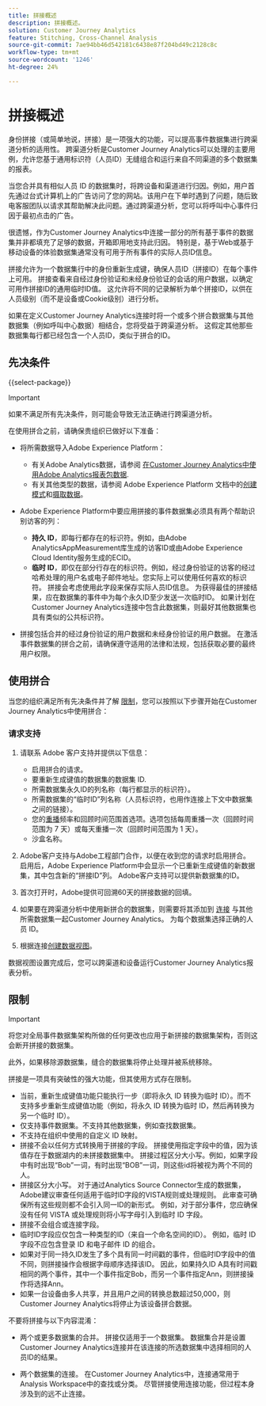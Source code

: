 ```yaml
---
title: 拼接概述
description: 拼接概述。
solution: Customer Journey Analytics
feature: Stitching, Cross-Channel Analysis
source-git-commit: 7ae94bb46d542181c6438e87f204bd49c2128c8c
workflow-type: tm+mt
source-wordcount: '1246'
ht-degree: 24%

---
```


# 拼接概述

身份拼接（或简单地说，拼接）是一项强大的功能，可以提高事件数据集进行跨渠道分析的适用性。 跨渠道分析是Customer Journey Analytics可以处理的主要用例，允许您基于通用标识符（人员ID）无缝组合和运行来自不同渠道的多个数据集的报表。

当您合并具有相似人员 ID 的数据集时，将跨设备和渠道进行归因。例如，用户首先通过台式计算机上的广告访问了您的网站。该用户在下单时遇到了问题，随后致电客服团队以请求其帮助解决此问题。通过跨渠道分析，您可以将呼叫中心事件归因于最初点击的广告。

很遗憾，作为Customer Journey Analytics中连接一部分的所有基于事件的数据集并非都填充了足够的数据，开箱即用地支持此归因。 特别是，基于Web或基于移动设备的体验数据集通常没有可用于所有事件的实际人员ID信息。

拼接允许为一个数据集行中的身份重新生成键，确保人员ID（拼接ID）在每个事件上可用。 拼接查看来自经过身份验证和未经身份验证的会话的用户数据，以确定可用作拼接ID的通用临时ID值。 这允许将不同的记录解析为单个拼接ID，以供在人员级别（而不是设备或Cookie级别）进行分析。

如果在定义Customer Journey Analytics连接时将一个或多个拼合数据集与其他数据集（例如呼叫中心数据）相结合，您将受益于跨渠道分析。 这假定其他那些数据集每行都已经包含一个人员ID，类似于拼合的ID。


## 先决条件

{{select-package}}

>[!IMPORTANT]
>
>如果不满足所有先决条件，则可能会导致无法正确进行跨渠道分析。

在使用拼合之前，请确保贵组织已做好以下准备：

* 将所需数据导入Adobe Experience Platform：

   * 有关Adobe Analytics数据，请参阅 [在Customer Journey Analytics中使用Adobe Analytics报表包数据](/help/getting-started/aa-vs-cja/aa-data-in-cja.md).
   * 有关其他类型的数据，请参阅 Adobe Experience Platform 文档中的[创建模式](https://experienceleague.adobe.com/docs/experience-platform/xdm/tutorials/create-schema-ui.html?lang=zh-Hans)和[摄取数据](https://experienceleague.adobe.com/docs/experience-platform/ingestion/home.html?lang=zh-Hans)。

* Adobe Experience Platform中要应用拼接的事件数据集必须具有两个帮助识别访客的列：

   * **持久 ID**，即每行都存在的标识符。例如，由Adobe AnalyticsAppMeasurement库生成的访客ID或由Adobe Experience Cloud Identity服务生成的ECID。
   * **临时 ID**，即仅在部分行存在的标识符。例如，经过身份验证的访客的经过哈希处理的用户名或电子邮件地址。您实际上可以使用任何喜欢的标识符。 拼接会考虑使用此字段来保存实际人员ID信息。 为获得最佳的拼接结果，应在数据集的事件中为每个永久ID至少发送一次临时ID。
如果计划在Customer Journey Analytics连接中包含此数据集，则最好其他数据集也具有类似的公共标识符。

* 拼接包括合并的经过身份验证的用户数据和未经身份验证的用户数据。 在激活事件数据集的拼合之前，请确保遵守适用的法律和法规，包括获取必要的最终用户权限。


## 使用拼合

当您的组织满足所有先决条件并了解 [限制](#limitations)，您可以按照以下步骤开始在Customer Journey Analytics中使用拼合：

### 请求支持

1. 请联系 Adobe 客户支持并提供以下信息：

   * 启用拼合的请求。
   * 要重新生成键值的数据集的数据集 ID.
   * 所需数据集永久ID的列名称（每行都显示的标识符）。
   * 所需数据集的“临时ID”列名称（人员标识符，也用作连接上下文中数据集之间的链接）。
   * 您的[重播](explained.md)频率和回顾时间范围首选项。选项包括每周重播一次（回顾时间范围为 7 天）或每天重播一次（回顾时间范围为 1 天）。
   * 沙盒名称。


2. Adobe客户支持与Adobe工程部门合作，以便在收到您的请求时启用拼合。 启用后，Adobe Experience Platform中会显示一个已重新生成键值的新数据集，其中包含新的“拼接ID”列。 Adobe客户支持可以提供新数据集的ID。

3. 首次打开时，Adobe提供可回溯60天的拼接数据的回填。

4. 如果要在跨渠道分析中使用新拼合的数据集，则需要将其添加到 [连接](../connections/overview.md) 与其他所需数据集一起Customer Journey Analytics。 为每个数据集选择正确的人员 ID。

5. 根据连接[创建数据视图](/help/data-views/create-dataview.md)。

<!-- To do: Paragraph on backfill once product and marketing determine the best way forward. -->

数据视图设置完成后，您可以跨渠道和设备运行Customer Journey Analytics报表分析。

<!-- Uncomment once stitching UI is available (for limited testing)..

### Do It Yourself

|Positive|[!BADGE New Feature]{type=Positive before-title="false"}|

{{release-limited-testing-section}}

Alternatively, you can set up and use stitching through the Customer Journey Analytics user interface:

1. Go to the [Create and manage stitched datasets](stitching-ui.md) and follow steps to rekey your dataset.

2. [Create a connection](/help/connections/create-connection.md) in Customer Journey Analytics using the newly generated dataset and any other datasets that you want to include. Choose the correct person ID for each dataset.

3. [Create a connection](/help/connections/create-connection.md) in Customer Journey Analytics using the newly generated dataset and any other datasets that you want to include. Choose the correct person ID for each dataset.
   
4. [Create a data view](/help/data-views/create-dataview.md) based on the connection.

Once the data view is set up, the cross-channel analysis in Customer Journey Analytics is just like any other analysis in Customer Journey Analytics, except now the data operates across channels and devices.

-->


## 限制

>[!IMPORTANT]
>
>将您对全局事件数据集架构所做的任何更改也应用于新拼接的数据集架构，否则这会断开拼接的数据集。
>
>此外，如果移除源数据集，缝合的数据集将停止处理并被系统移除。

拼接是一项具有突破性的强大功能，但其使用方式存在限制。

* 当前，重新生成键值功能只能执行一步（即将永久 ID 转换为临时 ID）。而不支持多步重新生成键值功能（例如，将永久 ID 转换为临时 ID，然后再转换为另一个临时 ID）。
* 仅支持事件数据集。不支持其他数据集，例如查找数据集。
* 不支持在组织中使用的自定义 ID 映射。
* 拼接不会以任何方式转换用于拼接的字段。 拼接使用指定字段中的值，因为该值存在于数据湖内的未拼接数据集中。 拼接过程区分大小写。例如，如果字段中有时出现“Bob”一词，有时出现“BOB”一词，则这些id将被视为两个不同的人。
* 拼接区分大小写。 对于通过Analytics Source Connector生成的数据集，Adobe建议审查任何适用于临时ID字段的VISTA规则或处理规则。 此审查可确保所有这些规则都不会引入同一ID的新形式。 例如，对于部分事件，您应确保没有任何 VISTA 或处理规则将小写字母引入到临时 ID 字段。
* 拼接不会组合或连接字段。
* 临时ID字段应仅包含一种类型的ID（来自一个命名空间的ID）。 例如，临时 ID 字段不应包含登录 ID 和电子邮件 ID 的组合。
* 如果对于同一持久ID发生了多个具有同一时间戳的事件，但临时ID字段中的值不同，则拼接操作会根据字母顺序选择该ID。 因此，如果持久ID A具有时间戳相同的两个事件，其中一个事件指定Bob，而另一个事件指定Ann，则拼接操作将选择Ann。
* 如果一台设备由多人共享，并且用户之间的转换总数超过50,000，则Customer Journey Analytics将停止为该设备拼合数据。

不要将拼接与以下内容混淆：

* 两个或更多数据集的合并。 拼接仅适用于一个数据集。 数据集合并是设置Customer Journey Analytics连接并在该连接的所选数据集中选择相同的人员ID的结果。

* 两个数据集的连接。 在Customer Journey Analytics中，连接通常用于Analysis Workspace中的查找或分类。 尽管拼接使用连接功能，但过程本身涉及到的远不止连接。

